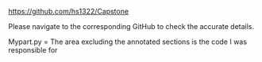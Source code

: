 https://github.com/hs1322/Capstone

Please navigate to the corresponding GitHub to check the accurate details.

Mypart.py = The area excluding the annotated sections is the code I was responsible for
